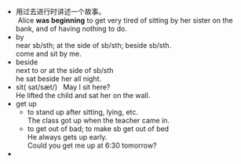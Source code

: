+ 用过去进行时讲述一个故事。  
  Alice **was beginning** to get very tired of sitting by her sister on the bank, and of having nothing to do.  
+ by  
  near sb/sth; at the side of sb/sth; beside sb/sth.  
  come and sit by me.  
+ beside  
  next to or at the side of sb/sth  
  he sat beside her all night.  
+ sit( sat/sæt/)  
  May I sit here?  
  He lifted the child and sat her on the wall.  
+ get up  
  + to stand up after sitting, lying, etc.  
  The class got up when the teacher came in.  
  + to get out of bad; to make sb get out of bed  
  He always gets up early.  
  Could you get me up at 6:30 tomorrow?  
+ 
